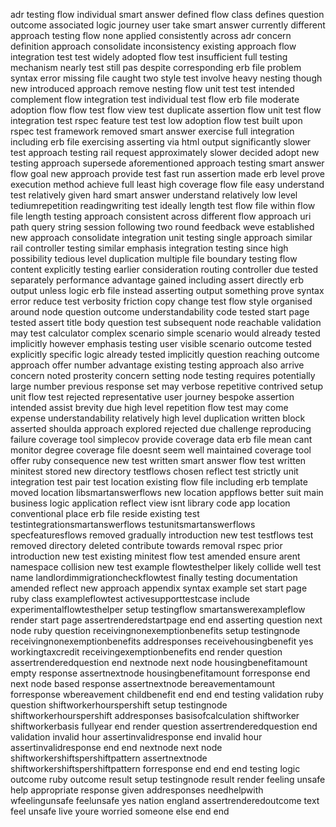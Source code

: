 adr testing flow individual smart answer defined flow class defines question outcome associated logic journey user take smart answer currently different approach testing flow none applied consistently across adr concern definition approach consolidate inconsistency existing approach flow integration test test widely adopted flow test insufficient full testing mechanism nearly test still pas despite corresponding erb file problem syntax error missing file caught two style test involve heavy nesting though new introduced approach remove nesting flow unit test test intended complement flow integration test individual test flow erb file moderate adoption flow flow test flow view test duplicate assertion flow unit test flow integration test rspec feature test test low adoption flow test built upon rspec test framework removed smart answer exercise full integration including erb file exercising asserting via html output significantly slower test approach testing rail request approximately slower decided adopt new testing approach supersede aforementioned approach testing smart answer flow goal new approach provide test fast run assertion made erb level prove execution method achieve full least high coverage flow file easy understand test relatively given hard smart answer understand relatively low level tediumrepetition readingwriting test ideally length test flow file within flow file length testing approach consistent across different flow approach uri path query string session following two round feedback weve established new approach consolidate integration unit testing single approach similar rail controller testing similar emphasis integration testing since high possibility tedious level duplication multiple file boundary testing flow content explicitly testing earlier consideration routing controller due tested separately performance advantage gained including assert directly erb output unless logic erb file instead asserting output something prove syntax error reduce test verbosity friction copy change test flow style organised around node question outcome understandability code tested start page tested assert title body question test subsequent node reachable validation may test calculator complex scenario simple scenario would already tested implicitly however emphasis testing user visible scenario outcome tested explicitly specific logic already tested implicitly question reaching outcome approach offer number advantage existing testing approach also arrive concern noted prosterity concern setting node testing requires potentially large number previous response set may verbose repetitive contrived setup unit flow test rejected representative user journey bespoke assertion intended assist brevity due high level repetition flow test may come expense understandability relatively high level duplication written block asserted shoulda approach explored rejected due challenge reproducing failure coverage tool simplecov provide coverage data erb file mean cant monitor degree coverage file doesnt seem well maintained coverage tool offer ruby consequence new test written smart answer flow test written minitest stored new directory testflows chosen reflect test strictly unit integration test pair test location existing flow file including erb template moved location libsmartanswerflows new location appflows better suit main business logic application reflect view isnt library code app location conventional place erb file reside existing test testintegrationsmartanswerflows testunitsmartanswerflows specfeaturesflows removed gradually introduction new test testflows test removed directory deleted contribute towards removal rspec prior introduction new test existing minitest flow test amended ensure arent namespace collision new test example flowtesthelper likely collide well test name landlordimmigrationcheckflowtest finally testing documentation amended reflect new approach appendix syntax example set start page ruby class exampleflowtest activesupporttestcase include experimentalflowtesthelper setup testingflow smartanswerexampleflow render start page assertrenderedstartpage end end asserting question next node ruby question receivingnonexemptionbenefits setup testingnode receivingnonexemptionbenefits addresponses receivehousingbenefit yes workingtaxcredit receivingexemptionbenefits end render question assertrenderedquestion end nextnode next node housingbenefitamount empty response assertnextnode housingbenefitamount forresponse end next node based response assertnextnode bereavementamount forresponse wbereavement childbenefit end end end testing validation ruby question shiftworkerhourspershift setup testingnode shiftworkerhourspershift addresponses basisofcalculation shiftworker shiftworkerbasis fullyear end render question assertrenderedquestion end validation invalid hour assertinvalidresponse end invalid hour assertinvalidresponse end end nextnode next node shiftworkershiftspershiftpattern assertnextnode shiftworkershiftspershiftpattern forresponse end end end testing logic outcome ruby outcome result setup testingnode result render feeling unsafe help appropriate response given addresponses needhelpwith wfeelingunsafe feelunsafe yes nation england assertrenderedoutcome text feel unsafe live youre worried someone else end end